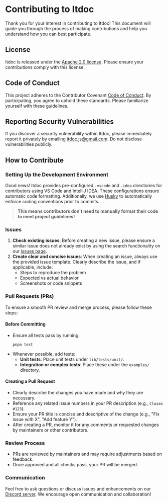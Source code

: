 # Contributing to Itdoc

Thank you for your interest in contributing to Itdoc! This document will guide you through the
process of making contributions and help you understand how you can best participate.

## License

Itdoc is released under the [Apache 2.0 license]. Please ensure your contributions comply with this
license.

[Apache 2.0 license]: https://www.apache.org/licenses/LICENSE-2.0

## Code of Conduct

This project adheres to the Contributor Covenant [Code of Conduct](CODE_OF_CONDUCT.md). By
participating, you agree to uphold these standards. Please familiarize yourself with these
guidelines.

## Reporting Security Vulnerabilities

If you discover a security vulnerability within Itdoc, please immediately report it privately by
emailing [itdoc.js@gmail.com](mailto:itdoc.js@gmail.com). Do not disclose vulnerabilities publicly.

## How to Contribute

### Setting Up the Development Environment

Good news! Itdoc provides pre-configured `.vscode` and `.idea` directories for contributors using VS
Code and IntelliJ IDEA. These configurations ensure automatic code formatting. Additionally, we use
[Husky](https://typicode.github.io/husky/) to automatically enforce coding conventions prior to
commits.

> **This means contributors don't need to manually format their code to meet project guidelines!**

### Issues

1. **Check existing issues**: Before creating a new issue, please ensure a similar issue does not
   already exist by using the search functionality on our
   [issues page](https://github.com/do-pa/itdoc/issues).
2. **Create clear and concise issues**: When creating an issue, always use the provided issue
   template. Clearly describe the issue, and if applicable, include:
    - Steps to reproduce the problem
    - Expected vs actual behavior
    - Screenshots or code snippets

### Pull Requests (PRs)

To ensure a smooth PR review and merge process, please follow these steps:

#### Before Committing

- Ensure all tests pass by running:
    ```shell
    pnpm test
    ```
- Whenever possible, add tests:
    - **Unit tests**: Place unit tests under `lib/tests/unit/`.
    - **Integration or complex tests**: Place these under the `examples/` directory.

#### Creating a Pull Request

- Clearly describe the changes you have made and why they are necessary.
- Reference any related issue numbers in your PR description (e.g., `Closes #123`).
- Ensure your PR title is concise and descriptive of the change (e.g., "Fix issue with X", "Add
  feature Y").
- After creating a PR, monitor it for any comments or requested changes by maintainers or other
  contributors.

### Review Process

- PRs are reviewed by maintainers and may require adjustments based on feedback.
- Once approved and all checks pass, your PR will be merged.

### Communication

Feel free to ask questions or discuss issues and enhancements on our
[Discord server](https://discord.gg/ZhXk7VSu5Z). We encourage open communication and collaboration!
